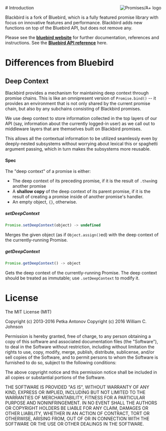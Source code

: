 <a href="http://promisesaplus.com/">
    <img src="http://promisesaplus.com/assets/logo-small.png" alt="Promises/A+ logo"
         title="Promises/A+ 1.1 compliant" align="right" />
</a>
# Introduction

Blackbird is a fork of Bluebird, which is a fully featured promise library with focus on innovative features and performance. Blackbird adds new functions on top of the Bluebird API, but does not remove any.

Please see the [**bluebird website**](http://bluebirdjs.com/docs/getting-started.html) for further documentation, references and instructions. See the [**Bluebird API reference**](http://bluebirdjs.com/docs/api-reference.html) here.

# Differences from Bluebird

## Deep Context

Blackbird provides a mechanism for maintaining deep context through promise chains. This is like an omnipresent version of `Promise.bind()` -- it provides an environment that is not only shared by the current promise chain, but also by any subchains consisting of Blackbird promises.

We use deep context to store information collected in the top layers of our API (say, information about the currently logged-in user) as we call out to middleware layers that are themselves built on Blackbird promises.

This allows all the contextual information to be utilized seamlessly even by deeply-nested subsystems without worrying about lexical this or spaghetti argument passing, which in turn makes the subsystems more reusable.

#### Spec

The "deep context" of a promise is either:
* The deep context of its preceding promise, if it is the result of `.then`ing another promise
* A __shallow copy__ of the deep context of its parent promise, if it is the result of creating a promise inside of another promise's handler.
* An empty object, `{}`, otherwise.

##### setDeepContext
```js
Promise.setDeepContext(object) -> undefined
```
Merges the given object (as if `Object.assign()`ed) with the deep context of the currently-running Promise.

##### getDeepContext
```js
Promise.getDeepContext() -> object
```
Gets the deep context of the currently-running Promise. The deep context should be treated as immutable; use `.setDeepContext` to modify it.

# License

The MIT License (MIT)

Copyright (c) 2013-2016 Petka Antonov
Copyright (c) 2016 William C. Johnson

Permission is hereby granted, free of charge, to any person obtaining a copy
of this software and associated documentation files (the "Software"), to deal
in the Software without restriction, including without limitation the rights
to use, copy, modify, merge, publish, distribute, sublicense, and/or sell
copies of the Software, and to permit persons to whom the Software is
furnished to do so, subject to the following conditions:

The above copyright notice and this permission notice shall be included in
all copies or substantial portions of the Software.

THE SOFTWARE IS PROVIDED "AS IS", WITHOUT WARRANTY OF ANY KIND, EXPRESS OR
IMPLIED, INCLUDING BUT NOT LIMITED TO THE WARRANTIES OF MERCHANTABILITY,
FITNESS FOR A PARTICULAR PURPOSE AND NONINFRINGEMENT.  IN NO EVENT SHALL THE
AUTHORS OR COPYRIGHT HOLDERS BE LIABLE FOR ANY CLAIM, DAMAGES OR OTHER
LIABILITY, WHETHER IN AN ACTION OF CONTRACT, TORT OR OTHERWISE, ARISING FROM,
OUT OF OR IN CONNECTION WITH THE SOFTWARE OR THE USE OR OTHER DEALINGS IN
THE SOFTWARE.
